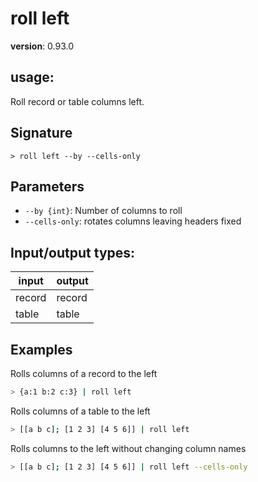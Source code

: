 # roll left

**version**: 0.93.0

## **usage**:

Roll record or table columns left.

## Signature

`> roll left --by --cells-only`

## Parameters

- `--by {int}`: Number of columns to roll
- `--cells-only`: rotates columns leaving headers fixed

## Input/output types:

| input  | output |
| ------ | ------ |
| record | record |
| table  | table  |

## Examples

Rolls columns of a record to the left

```bash
> {a:1 b:2 c:3} | roll left
```

Rolls columns of a table to the left

```bash
> [[a b c]; [1 2 3] [4 5 6]] | roll left
```

Rolls columns to the left without changing column names

```bash
> [[a b c]; [1 2 3] [4 5 6]] | roll left --cells-only
```
